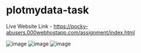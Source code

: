 # plotmydata-task
Live Website Link - https://pocky-abusers.000webhostapp.com/assignment/index.html

![image](https://user-images.githubusercontent.com/61065217/119777184-75509100-bee3-11eb-9580-13a3efbe49dd.png)
![image](https://user-images.githubusercontent.com/61065217/119777245-84374380-bee3-11eb-81c0-9e550fe731e9.png)
![image](https://user-images.githubusercontent.com/61065217/119777294-92855f80-bee3-11eb-86c6-7837d78f6772.png)
